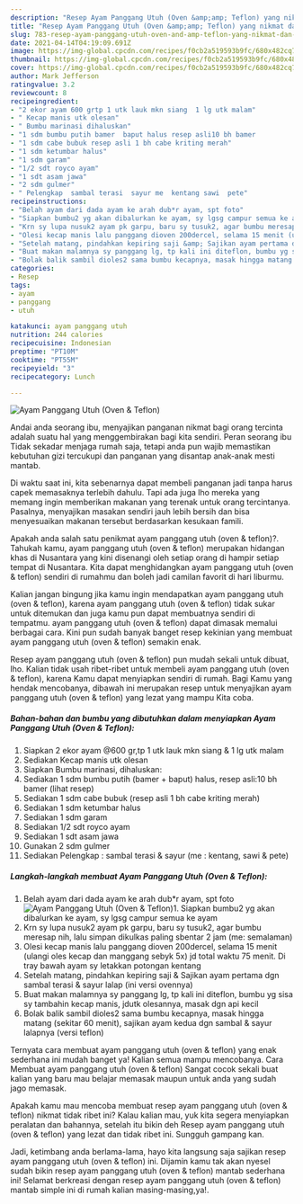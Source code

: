 ```yaml
---
description: "Resep Ayam Panggang Utuh (Oven &amp;amp; Teflon) yang nikmat dan Mudah Dibuat"
title: "Resep Ayam Panggang Utuh (Oven &amp;amp; Teflon) yang nikmat dan Mudah Dibuat"
slug: 783-resep-ayam-panggang-utuh-oven-and-amp-teflon-yang-nikmat-dan-mudah-dibuat
date: 2021-04-14T04:19:09.691Z
image: https://img-global.cpcdn.com/recipes/f0cb2a519593b9fc/680x482cq70/ayam-panggang-utuh-oven-teflon-foto-resep-utama.jpg
thumbnail: https://img-global.cpcdn.com/recipes/f0cb2a519593b9fc/680x482cq70/ayam-panggang-utuh-oven-teflon-foto-resep-utama.jpg
cover: https://img-global.cpcdn.com/recipes/f0cb2a519593b9fc/680x482cq70/ayam-panggang-utuh-oven-teflon-foto-resep-utama.jpg
author: Mark Jefferson
ratingvalue: 3.2
reviewcount: 8
recipeingredient:
- "2 ekor ayam 600 grtp 1 utk lauk mkn siang  1 lg utk malam"
- " Kecap manis utk olesan"
- " Bumbu marinasi dihaluskan"
- "1 sdm bumbu putih bamer  baput halus resep asli10 bh bamer           lihat resep"
- "1 sdm cabe bubuk resep asli 1 bh cabe kriting merah"
- "1 sdm ketumbar halus"
- "1 sdm garam"
- "1/2 sdt royco ayam"
- "1 sdt asam jawa"
- "2 sdm gulmer"
- " Pelengkap  sambal terasi  sayur me  kentang sawi  pete"
recipeinstructions:
- "Belah ayam dari dada ayam ke arah dub*r ayam, spt foto"
- "Siapkan bumbu2 yg akan dibalurkan ke ayam, sy lgsg campur semua ke ayam"
- "Krn sy lupa nusuk2 ayam pk garpu, baru sy tusuk2, agar bumbu meresap nih, lalu simpan dikulkas paling sbentar 2 jam (me: semalaman)"
- "Olesi kecap manis lalu panggang dioven 200dercel, selama 15 menit (ulangi oles kecap dan manggang sebyk 5x) jd total waktu 75 menit. Di tray bawah ayam sy letakkan potongan kentang"
- "Setelah matang, pindahkan kepiring saji &amp; Sajikan ayam pertama dgn sambal terasi &amp; sayur lalap (ini versi ovennya)"
- "Buat makan malamnya sy panggang lg, tp kali ini diteflon, bumbu yg sisa sy tambahin kecap manis, jdutk olesannya, masak dgn api kecil"
- "Bolak balik sambil dioles2 sama bumbu kecapnya, masak hingga matang (sekitar 60 menit), sajikan ayam kedua dgn sambal &amp; sayur lalapnya (versi teflon)"
categories:
- Resep
tags:
- ayam
- panggang
- utuh

katakunci: ayam panggang utuh 
nutrition: 244 calories
recipecuisine: Indonesian
preptime: "PT10M"
cooktime: "PT55M"
recipeyield: "3"
recipecategory: Lunch

---
```



![Ayam Panggang Utuh (Oven &amp; Teflon)](https://img-global.cpcdn.com/recipes/f0cb2a519593b9fc/680x482cq70/ayam-panggang-utuh-oven-teflon-foto-resep-utama.jpg)

Andai anda seorang ibu, menyajikan panganan nikmat bagi orang tercinta adalah suatu hal yang menggembirakan bagi kita sendiri. Peran seorang ibu Tidak sekadar menjaga rumah saja, tetapi anda pun wajib memastikan kebutuhan gizi tercukupi dan panganan yang disantap anak-anak mesti mantab.

Di waktu  saat ini, kita sebenarnya dapat membeli panganan jadi tanpa harus capek memasaknya terlebih dahulu. Tapi ada juga lho mereka yang memang ingin memberikan makanan yang terenak untuk orang tercintanya. Pasalnya, menyajikan masakan sendiri jauh lebih bersih dan bisa menyesuaikan makanan tersebut berdasarkan kesukaan famili. 



Apakah anda salah satu penikmat ayam panggang utuh (oven &amp; teflon)?. Tahukah kamu, ayam panggang utuh (oven &amp; teflon) merupakan hidangan khas di Nusantara yang kini disenangi oleh setiap orang di hampir setiap tempat di Nusantara. Kita dapat menghidangkan ayam panggang utuh (oven &amp; teflon) sendiri di rumahmu dan boleh jadi camilan favorit di hari liburmu.

Kalian jangan bingung jika kamu ingin mendapatkan ayam panggang utuh (oven &amp; teflon), karena ayam panggang utuh (oven &amp; teflon) tidak sukar untuk ditemukan dan juga kamu pun dapat membuatnya sendiri di tempatmu. ayam panggang utuh (oven &amp; teflon) dapat dimasak memalui berbagai cara. Kini pun sudah banyak banget resep kekinian yang membuat ayam panggang utuh (oven &amp; teflon) semakin enak.

Resep ayam panggang utuh (oven &amp; teflon) pun mudah sekali untuk dibuat, lho. Kalian tidak usah ribet-ribet untuk membeli ayam panggang utuh (oven &amp; teflon), karena Kamu dapat menyiapkan sendiri di rumah. Bagi Kamu yang hendak mencobanya, dibawah ini merupakan resep untuk menyajikan ayam panggang utuh (oven &amp; teflon) yang lezat yang mampu Kita coba.

<!--inarticleads1-->

##### Bahan-bahan dan bumbu yang dibutuhkan dalam menyiapkan Ayam Panggang Utuh (Oven &amp; Teflon):

1. Siapkan 2 ekor ayam @600 gr,tp 1 utk lauk mkn siang &amp; 1 lg utk malam
1. Sediakan  Kecap manis utk olesan
1. Siapkan  Bumbu marinasi, dihaluskan:
1. Sediakan 1 sdm bumbu putih (bamer + baput) halus, resep asli:10 bh bamer           (lihat resep)
1. Sediakan 1 sdm cabe bubuk (resep asli 1 bh cabe kriting merah)
1. Sediakan 1 sdm ketumbar halus
1. Sediakan 1 sdm garam
1. Sediakan 1/2 sdt royco ayam
1. Sediakan 1 sdt asam jawa
1. Gunakan 2 sdm gulmer
1. Sediakan  Pelengkap : sambal terasi &amp; sayur (me : kentang, sawi &amp; pete)




<!--inarticleads2-->

##### Langkah-langkah membuat Ayam Panggang Utuh (Oven &amp; Teflon):

1. Belah ayam dari dada ayam ke arah dub*r ayam, spt foto
<img src="https://img-global.cpcdn.com/steps/ebf59fae6ebec7ea/160x128cq70/ayam-panggang-utuh-oven-teflon-langkah-memasak-1-foto.jpg" alt="Ayam Panggang Utuh (Oven &amp; Teflon)">1. Siapkan bumbu2 yg akan dibalurkan ke ayam, sy lgsg campur semua ke ayam
1. Krn sy lupa nusuk2 ayam pk garpu, baru sy tusuk2, agar bumbu meresap nih, lalu simpan dikulkas paling sbentar 2 jam (me: semalaman)
1. Olesi kecap manis lalu panggang dioven 200dercel, selama 15 menit (ulangi oles kecap dan manggang sebyk 5x) jd total waktu 75 menit. Di tray bawah ayam sy letakkan potongan kentang
1. Setelah matang, pindahkan kepiring saji &amp; Sajikan ayam pertama dgn sambal terasi &amp; sayur lalap (ini versi ovennya)
1. Buat makan malamnya sy panggang lg, tp kali ini diteflon, bumbu yg sisa sy tambahin kecap manis, jdutk olesannya, masak dgn api kecil
1. Bolak balik sambil dioles2 sama bumbu kecapnya, masak hingga matang (sekitar 60 menit), sajikan ayam kedua dgn sambal &amp; sayur lalapnya (versi teflon)




Ternyata cara membuat ayam panggang utuh (oven &amp; teflon) yang enak sederhana ini mudah banget ya! Kalian semua mampu mencobanya. Cara Membuat ayam panggang utuh (oven &amp; teflon) Sangat cocok sekali buat kalian yang baru mau belajar memasak maupun untuk anda yang sudah jago memasak.

Apakah kamu mau mencoba membuat resep ayam panggang utuh (oven &amp; teflon) nikmat tidak ribet ini? Kalau kalian mau, yuk kita segera menyiapkan peralatan dan bahannya, setelah itu bikin deh Resep ayam panggang utuh (oven &amp; teflon) yang lezat dan tidak ribet ini. Sungguh gampang kan. 

Jadi, ketimbang anda berlama-lama, hayo kita langsung saja sajikan resep ayam panggang utuh (oven &amp; teflon) ini. Dijamin kamu tak akan nyesel sudah bikin resep ayam panggang utuh (oven &amp; teflon) mantab sederhana ini! Selamat berkreasi dengan resep ayam panggang utuh (oven &amp; teflon) mantab simple ini di rumah kalian masing-masing,ya!.

